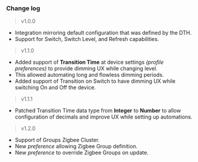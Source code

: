 ### Change log

> v1.0.0
  - Integration mirroring default configuration
    that was defined by the DTH.
  - Support for Switch, Switch Level, and Refresh
    capabilities.

> v1.1.0
  - Added support of **Transition Time** at device
    settings *(profile preferences)* to provide dimming
    UX while changing level.
  - This allowed automating long and flowless dimming
    periods.
  - Added support of Transition on Switch to have dimming
    UX while switching On and Off the device.

> v1.1.1
  - Patched Transition Time data type from **Integer** to
    **Number** to allow configuration of decimals and improve
    UX while setting up automations.

> v1.2.0
  - Support of Groups Zigbee Cluster.
  - New _preference_ allowing Zigbee Group definition.
  - New _preference_ to override Zigbee Groups on update.